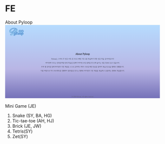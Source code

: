 # FE
About Pyloop
![alt text](image.png)

Mini Game (JE)<br>
1. Snake (SY, BA, HG)<br>
2. Tic-tae-toe (AH, HJ)<br>
3. Brick (JE, JW)<br>
4. Tetris(SY)<br>
5. Zet(SY)<br>